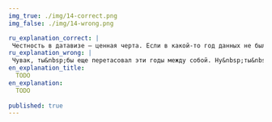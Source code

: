```yaml
---
img_true: ./img/14-correct.png
img_false: ./img/14-wrong.png

ru_explanation_correct: |
 Честность в датавизе — ценная черта. Если в какой-то год данных не было, то это стоит отметить на графике.
ru_explanation_wrong: |
 Чувак, ты&nbsp;бы еще перетасовал эти годы между собой. Ну&nbsp;ты&nbsp;че? Не&nbsp;вводи людей в&nbsp;заблуждение. Если за&nbsp;какой-то год не&nbsp;было данных, то&nbsp;так и&nbsp;напиши.
en_explanation_title:
  TODO
en_explanation:
  TODO
  
published: true
---
```


